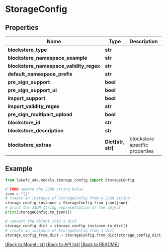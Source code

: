 # StorageConfig


## Properties

Name | Type | Description | Notes
------------ | ------------- | ------------- | -------------
**blockstore_type** | **str** |  | 
**blockstore_namespace_example** | **str** |  | 
**blockstore_namespace_validity_regex** | **str** |  | 
**default_namespace_prefix** | **str** |  | [optional] 
**pre_sign_support** | **bool** |  | 
**pre_sign_support_ui** | **bool** |  | 
**import_support** | **bool** |  | 
**import_validity_regex** | **str** |  | 
**pre_sign_multipart_upload** | **bool** |  | [optional] 
**blockstore_id** | **str** |  | [optional] 
**blockstore_description** | **str** |  | [optional] 
**blockstore_extras** | **Dict[str, str]** | blockstore specific properties | [optional] 

## Example

```python
from lakefs_sdk.models.storage_config import StorageConfig

# TODO update the JSON string below
json = "{}"
# create an instance of StorageConfig from a JSON string
storage_config_instance = StorageConfig.from_json(json)
# print the JSON string representation of the object
print(StorageConfig.to_json())

# convert the object into a dict
storage_config_dict = storage_config_instance.to_dict()
# create an instance of StorageConfig from a dict
storage_config_from_dict = StorageConfig.from_dict(storage_config_dict)
```
[[Back to Model list]](../README.md#documentation-for-models) [[Back to API list]](../README.md#documentation-for-api-endpoints) [[Back to README]](../README.md)


